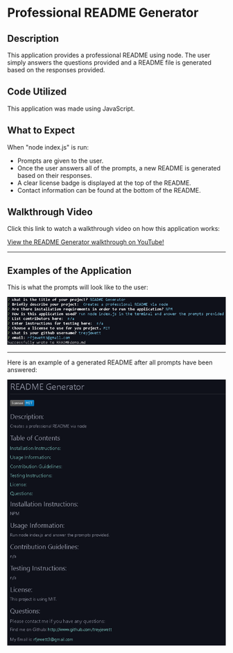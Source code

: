 # Professional README Generator

## Description

This application provides a professional README using node.
The user simply answers the questions provided and a README file is generated based on the responses provided.

## Code Utilized

This application was made using JavaScript.

## What to Expect

When "node index.js" is run:
- Prompts are given to the user.
- Once the user answers all of the prompts, a new README is generated based on their responses.
- A clear license badge is displayed at the top of the README.
- Contact information can be found at the bottom of the README.

## Walkthrough Video

Click this link to watch a walkthrough video on how this application works:

<a href="https://www.youtube.com/watch?v=NJ80_okyB2g&feature=youtu.be" target="_blank">View the README Generator walkthrough on YouTube!</a>

-------------------------------------------------------------------------

## Examples of the Application

This is what the prompts will look like to the user:

<img src="Assets\Images\Node-Example.png" alt="Example of Node Prompts">

-------------------------------------------------------------------------

Here is an example of a generated README after all prompts have been answered:

<img src="Assets\images\Readme-example.png" alt="Example of generated README">